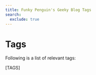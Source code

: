 ```yaml
---
title: Funky Penguin's Geeky Blog Tags
search:
  exclude: true
---
```

# Tags

Following is a list of relevant tags:

[TAGS]
